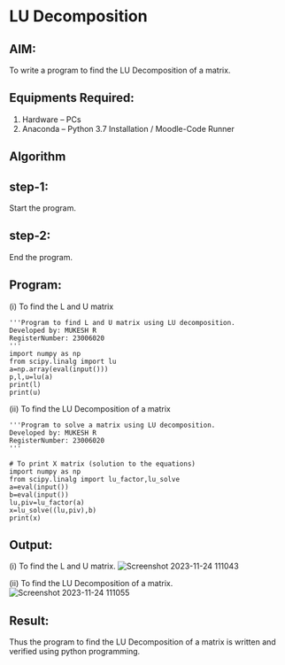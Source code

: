 # LU Decomposition 

## AIM:
To write a program to find the LU Decomposition of a matrix.

## Equipments Required:
1. Hardware – PCs
2. Anaconda – Python 3.7 Installation / Moodle-Code Runner

## Algorithm
## step-1:
Start the program.
## step-2:
End the program.

## Program:
(i) To find the L and U matrix
```
'''Program to find L and U matrix using LU decomposition.
Developed by: MUKESH R
RegisterNumber: 23006020
'''
import numpy as np
from scipy.linalg import lu
a=np.array(eval(input()))
p,l,u=lu(a)
print(l)
print(u)
```
(ii) To find the LU Decomposition of a matrix
```
'''Program to solve a matrix using LU decomposition.
Developed by: MUKESH R
RegisterNumber: 23006020
'''

# To print X matrix (solution to the equations)
import numpy as np
from scipy.linalg import lu_factor,lu_solve
a=eval(input())
b=eval(input())
lu,piv=lu_factor(a)
x=lu_solve((lu,piv),b)
print(x)
```

## Output:
(i) To find the L and U matrix.
![Screenshot 2023-11-24 111043](https://github.com/2005Mukesh/LU-Decomposition/assets/138849308/3d8507e0-1e2a-44f9-a7b5-439b27027315)

(ii) To find the LU Decomposition of a matrix.
![Screenshot 2023-11-24 111055](https://github.com/2005Mukesh/LU-Decomposition/assets/138849308/4289eefe-8f22-4c6d-82c2-40c4b9a7e11c)

## Result:
Thus the program to find the LU Decomposition of a matrix is written and verified using python programming.

